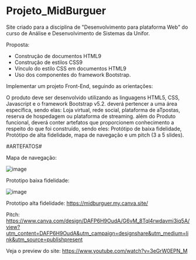 # Projeto_MidBurguer
Site criado para a disciplina de "Desenvolvimento para plataforma Web" do curso de Análise e Desenvolvimento de Sistemas da Unifor.

Proposta:
- Construção de documentos HTML9
- Construção de estilos CSS9
- Vínculo do estilo CSS em documentos HTML9
- Uso dos componentes do framework Bootstrap.

Implementar um projeto Front-End, seguindo as orientações:

O produto deve ser desenvolvido utilizando as linguagens HTML5, CSS, Javascript e o framework Bootstrap v5.2. deverá pertencer a uma área específica, sendo elas: Loja virtual, rede social, plataforma de aTpostas, reserva de hospedagem ou plataforma de streaming. além do Produto funcional, deverá conter artefatos que proporcionem conhecimento a respeito do que foi construído, sendo eles: Protótipo de baixa fidelidade, Protótipo de alta fidelidade, mapa de navegação e um pitch (3 a 5 slides).

#ARTEFATOS#

Mapa de navegação:

![image](https://user-images.githubusercontent.com/97921717/197912283-eaed4068-4fda-479d-bcfd-7674c3e555f8.png)

Prototipo baixa fidelidade:

![image](https://user-images.githubusercontent.com/97921717/197913470-0ba8d067-599d-4991-93e6-892b23515761.png)

Prototipo alta fidelidade:
https://midburguer.my.canva.site/

Pitch: 
https://www.canva.com/design/DAFP6H9OudA/G6vM_8Tql4rwdavmi3iq5A/view?utm_content=DAFP6H9OudA&utm_campaign=designshare&utm_medium=link&utm_source=publishpresent

Veja o preview do site: https://www.youtube.com/watch?v=3eGrW0EPN_M
